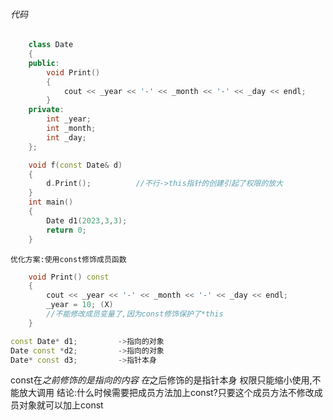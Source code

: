 ###### 代码
```c++
    class Date
    {
    public:
        void Print()
        {
            cout << _year << '-' << _month << '-' << _day << endl;
        }
    private:
        int _year;
        int _month;
        int _day;
    };

    void f(const Date& d)
    {
        d.Print();          //不行->this指针的创建引起了权限的放大
    }
    int main()
    {
        Date d1(2023,3,3);
        return 0;
    }
```
    优化方案:使用const修饰成员函数
```C++
    void Print() const
    {
        cout << _year << '-' << _month << '-' << _day << endl;
        _year = 10; (X)
        //不能修改成员变量了,因为const修饰保护了*this
    }

const Date* d1;         ->指向的对象
Date const *d2;         ->指向的对象
Date* const d3;         ->指针本身
```
const在*之前修饰的是指向的内容
在*之后修饰的是指针本身
权限只能缩小使用,不能放大调用
结论:什么时候需要把成员方法加上const?只要这个成员方法不修改成员对象就可以加上const